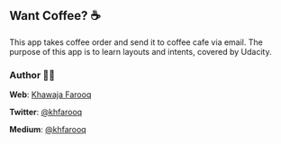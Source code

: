 ## Want Coffee? ☕
This app takes coffee order and send it to coffee cafe via email. The purpose of this app is to learn layouts and intents, covered by Udacity.

### Author 🙏🏻
**Web**: [Khawaja Farooq](http://khawajafarooq.github.io)

**Twitter**: [@khfarooq](https://twitter.com/khfarooq)

**Medium**: [@khfarooq](https://medium.com/@khfarooq)

